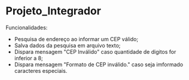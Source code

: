 # Projeto_Integrador
Funcionalidades:
* Pesquisa de endereço ao informar um CEP válido;
* Salva dados da pesquisa em arquivo texto;
* Dispara mensagem "CEP Inválido" caso quantidade de digitos for inferior a 8;
* Dispara mensagem "Formato de CEP inválido." caso seja imformado caracteres especiais.
